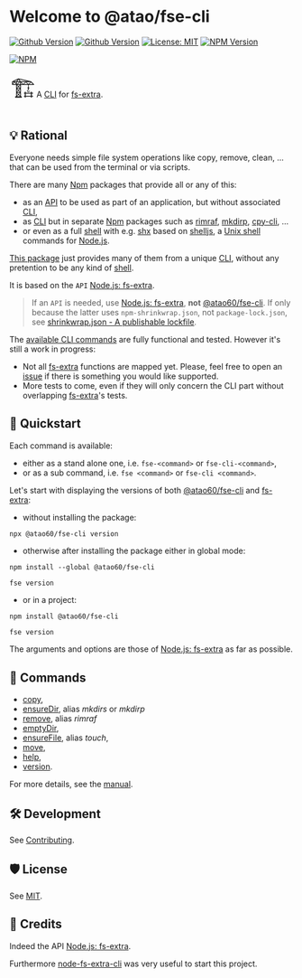 Welcome to @atao/fse-cli
===
[![Github Version](https://img.shields.io/github/package-json/v/atao60/fse-cli?label=github&color=#0366d6)](https://github.com/atao60/fse-cli) [![Github Version](https://img.shields.io/github/issues/atao60/fse-cli)](https://github.com/atao60/fse-cli/issues) [![License: MIT](https://img.shields.io/github/license/atao60/fse-cli)](https://github.com/atao60/fse-cli/blob/master/LICENSE) [![NPM Version](https://img.shields.io/npm/v/@atao60/fse-cli?color=#0366d6)](https://www.npmjs.com/package/@atao60/fse-cli)

[![NPM](https://nodei.co/npm/@atao60/fse-cli.png?mini=true)](https://www.npmjs.com/package/@atao60/fse-cli)


<span style="font-size:3em;">🏗</span>A [CLI](https://en.wikipedia.org/wiki/Command-line_interface) for [fs-extra](https://github.com/jprichardson/node-fs-extra). 

## 💡 Rational

Everyone needs simple file system operations like copy, remove, clean, ... that can be used from the terminal or via scripts. 

There are many [Npm](https://www.npmjs.com/) packages that provide all or any of this:
- as an [API](https://en.wikipedia.org/wiki/Application_programming_interface) to be used as part of an application, but without associated [CLI](https://en.wikipedia.org/wiki/Command-line_interface),
- as [CLI](https://en.wikipedia.org/wiki/Command-line_interface) but in separate [Npm](https://www.npmjs.com/) packages such as [rimraf](https://www.npmjs.com/package/rimraf), [mkdirp](https://www.npmjs.com/package/mkdirp), [cpy-cli](https://www.npmjs.com/package/cpy-cli), ...
- or even as a full [shell](https://en.wikipedia.org/wiki/Shell_(computing)) with e.g. [shx](https://www.npmjs.com/package/shx) based on [shelljs](https://www.npmjs.com/package/shelljs), a [Unix shell](https://en.wikipedia.org/wiki/Unix_shell) commands for [Node.js](https://nodejs.org).

[This package](https://www.npmjs.com/package/@atao60/fse-cli) just provides many of them from a unique [CLI](https://en.wikipedia.org/wiki/Command-line_interface), without any pretention to be any kind of [shell](https://en.wikipedia.org/wiki/Shell_(computing)).

It is based on the `API` [Node.js: fs-extra](https://github.com/jprichardson/node-fs-extra). 

> If an `API` is needed, use [Node.js: fs-extra](https://github.com/jprichardson/node-fs-extra), **not** [@atao60/fse-cli](https://www.npmjs.com/package/@atao60/fse-cli). If only because the latter uses `npm-shrinkwrap.json`, not `package-lock.json`, see [shrinkwrap.json - A publishable lockfile](https://docs.npmjs.com/cli/v6/configuring-npm/shrinkwrap-json).


The [available CLI commands](#-commands) are fully functional and tested. However it's still a work in progress:
* Not all [fs-extra](https://github.com/jprichardson/node-fs-extra) functions are mapped yet. Please, feel free to open an [issue](https://github.com/atao60/fse-cli/issues) if there is something you would like supported.
* More tests to come, even if they will only concern the CLI part without overlapping [fs-extra](https://github.com/jprichardson/node-fs-extra)'s tests.

## 🏁 Quickstart


Each command is available:
- either as a stand alone one, i.e. `fse-<command>` or `fse-cli-<command>`,
- or as a sub command, i.e. `fse <command>` or `fse-cli <command>`.


Let's start with displaying the versions of both [@atao60/fse-cli](https://github.com/atao60/fse-cli) and [fs-extra](https://github.com/jprichardson/node-fs-extra):

- without installing the package:

```bash
npx @atao60/fse-cli version
```

- otherwise after installing the package either in global mode:

```
npm install --global @atao60/fse-cli

fse version
```

- or in a project:

```
npm install @atao60/fse-cli

fse version
```

The arguments and options are those of [Node.js: fs-extra](https://github.com/jprichardson/node-fs-extra) as far as possible.

## 🎹 Commands

- [copy](MANUAL.md#'copy-file-or-directory'),
- [ensureDir](MANUAL.md#'creating-directories'), alias *mkdirs* or *mkdirp*
- [remove](MANUAL.md#'deleting-files-and-directories'), alias *rimraf*
- [emptyDir](MANUAL.md#'Cleaning-directories'),
- [ensureFile](MANUAL.md#'creating-files'), alias *touch*,
- [move](MANUAL.md#'move-file-or-directory'),
- [help](MANUAL.md#'help'),
- [version](MANUAL.md#'version').

For more details, see the [manual](MANUAL.md).

## 🛠️ Development

See [Contributing](CONTRIBUTING.md).

## 🛡 License

See [MIT](LICENSE).

## 📜 Credits

Indeed the API [Node.js: fs-extra](https://github.com/jprichardson/node-fs-extra).

Furthermore [node-fs-extra-cli](https://www.npmjs.com/package/fs-extra-cli) was very useful to start this project.
